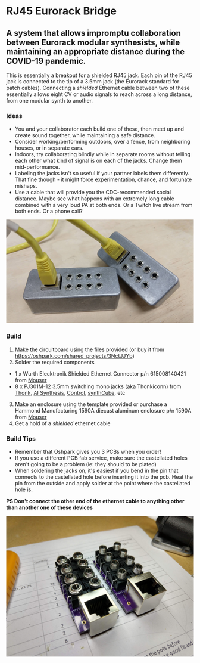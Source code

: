 # RJ45 Eurorack Bridge

## A system that allows impromptu collaboration between Eurorack modular synthesists, while maintaining an appropriate distance during the COVID-19 pandemic.

This is essentially a breakout for a shielded RJ45 jack. Each pin of the RJ45 jack is connected to the tip of a 3.5mm jack (the Eurorack standard for patch cables). Connecting a *shielded* Ethernet cable between two of these essentially allows eight CV or audio signals to reach across a long distance, from one modular synth to another.

### Ideas

* You and your collaborator each build one of these, then meet up and create sound together, while maintaining a safe distance.
* Consider working/performing outdoors, over a fence, from neighboring houses, or in separate cars.
* Indoors, try collaborating blindly while in separate rooms without telling each other what kind of signal is on each of the jacks. Change them mid-performance.
* Labeling the jacks isn't so useful if your partner labels them differently. That fine though - it might force experimentation, chance, and fortunate mishaps.
* Use a cable that will provide you the CDC-recommended social distance. Maybe see what happens with an extremely long cable combined with a very loud PA at both ends. Or a Twitch live stream from both ends. Or a phone call?

![Two Units with Yellow Cable and Aluminum Enclosure](/photos/two_units_with_yellow_cable.jpg)

### Build

1. Make the circuitboard using the files provided (or buy it from https://oshpark.com/shared_projects/3NctJJYb)
2. Solder the required components
  * 1 x Wurth Elecktronik Shielded Ethernet Connector p/n 615008140421 from [Mouser](https://www.mouser.com/ProductDetail/Wurth-Elektronik/615008140421?qs=%2Fha2pyFadujj32eJSvwd90ECqRKXOEYbwVGH%2FNq2N1eMDIxBQFOhvg%3D%3D)
  * 8 x PJ301M-12 3.5mm switching mono jacks (aka Thonkiconn) from [Thonk](https://www.thonk.co.uk/shop/3-5mm-jacks/), [AI Synthesis](https://aisynthesis.com/product/3-5mm-eurorack-jack-thonk-pj301m-12/), [Control](https://www.ctrl-mod.com/products/3-5mm-eurorack-jacks), [synthCube](https://synthcube.com/cart/3-5mm-euro-jacks), etc
3. Make an enclosure using the template provided or purchase a Hammond Manufacturing 1590A diecast aluminum enclosure p/n 1590A from [Mouser](https://www.mouser.com/ProductDetail/Hammond-Manufacturing/1590A?qs=lxPAlgZqN%2Fx6Rw4O%2FIXFww%3D%3D)
4. Get a hold of a *shielded* ethernet cable  

### Build Tips

* Remember that Oshpark gives you 3 PCBs when you order!
* If you use a different PCB fab service, make sure the castellated holes aren't going to be a problem (ie: they should to be plated)
* When soldering the jacks on, it's easiest if you bend in the pin that connects to the castellated hole before inserting it into the pcb. Heat the pin from the outside and apply solder at the point where the castellated hole is.

**PS Don't connect the other end of the ethernet cable to anything other than another one of these devices**

![Two PCBs, After Soldering](/photos/two_units_after_soldering.jpg)
